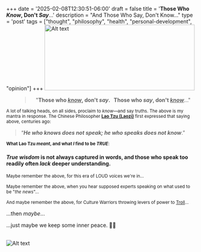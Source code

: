 +++
date = '2025-02-08T12:30:51-06:00'
draft = false
title = '**Those Who *Know*, Don&#39;t *Say***...'
description = "And Those Who Say, Don't Know..."
type = 'post'
tags = ["thought", "philosophy", "health", "personal-development", "opinion"]
+++
<a href="https://julianwest.me/Blog/posts/images/talking_heads.jpg" target="_blank">
    <img src="https://julianwest.me/Blog/posts/images/talking_heads.jpg" alt="Alt text" width="400" height="175">
</a>
<blockquote style="text-align:center; margin-left: 50px;">
 "<b>Those who <i><u>know</u></i>, don't <i>say</i>. &nbsp; Those who <i>say</i>, don't <i><u>know</u></i></b>..."
</blockquote>

<small> A lot of talking heads, on all sides, proclaim to <i>know</i>—and say truths. The above is my mantra in response.  The Chinese Philosopher <b><a href="https://en.wikipedia.org/wiki/Laozi">Lao Tzu (Laozi)</a></b> first expressed that saying above, centuries ago:  </small> <br />

> “***He who knows does not speak; he who speaks does not know***.” 


<small> <b>What Lao Tzu <i>meant</i>, and what <i>I</i> find to be <i>TRUE</i></b>: </small> <br />

#### *True wisdom* is not always captured in words, and those who speak too readily often *lack* deeper understanding.

<small> Maybe remember the above, for this era of LOUD voices we're in... </small> <br />

<small> Maybe remember the above, when you hear supposed experts speaking on what used to be "*the news*"... </small> <br />  

<small> And maybe remember the above, for Culture Warriors throwing levers of power to [Troll](https://en.wikipedia.org/wiki/Troll_(slang)#Corporate,_political,_and_special-interest_sponsored_trolls)...  </small> <br />

...then *maybe*...

...just maybe we keep some inner peace. 🙏🏻 <br /> <br />

![Alt text](https://julianwest.me/Blog/posts/images/inner-peace-noise.jpg)